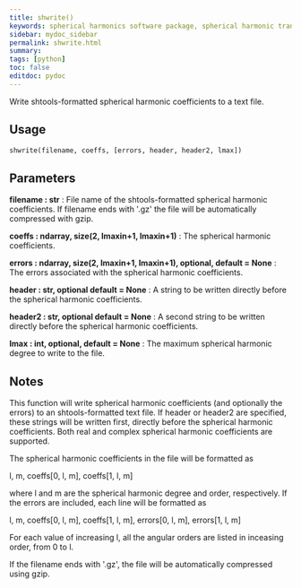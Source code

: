 ```yaml
---
title: shwrite()
keywords: spherical harmonics software package, spherical harmonic transform, legendre functions, multitaper spectral analysis, fortran, Python, gravity, magnetic field
sidebar: mydoc_sidebar
permalink: shwrite.html
summary:
tags: [python]
toc: false
editdoc: pydoc
---
```


Write shtools-formatted spherical harmonic coefficients to a text file.

## Usage

```python
shwrite(filename, coeffs, [errors, header, header2, lmax])
```

## Parameters

**filename : str**
:   File name of the shtools-formatted spherical harmonic coefficients. If
        filename ends with '.gz' the file will be automatically compressed with
        gzip.

**coeffs : ndarray, size(2, lmaxin+1, lmaxin+1)**
:   The spherical harmonic coefficients.

**errors : ndarray, size(2, lmaxin+1, lmaxin+1), optional, default = None**
:   The errors associated with the spherical harmonic coefficients.

**header : str, optional default = None**
:   A string to be written directly before the spherical harmonic
        coefficients.

**header2 : str, optional default = None**
:   A second string to be written directly before the spherical harmonic
        coefficients.

**lmax : int, optional, default = None**
:   The maximum spherical harmonic degree to write to the file.

## Notes

This function will write spherical harmonic coefficients (and optionally
the errors) to an shtools-formatted text file. If header or header2 are
specified, these strings will be written first, directly before the
spherical harmonic coefficients. Both real and complex spherical harmonic
coefficients are supported.

The spherical harmonic coefficients in the file will be formatted as

l, m, coeffs[0, l, m], coeffs[1, l, m]

where l and m are the spherical harmonic degree and order, respectively.
If the errors are included, each line will be formatted as

l, m, coeffs[0, l, m], coeffs[1, l, m], errors[0, l, m], errors[1, l, m]

For each value of increasing l, all the angular orders are listed in
inceasing order, from 0 to l.

If the filename ends with '.gz', the file will be automatically compressed
using gzip.
    